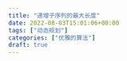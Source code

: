 ```yaml
---
title: "递增子序列的最大长度"
date: 2022-08-03T15:01:06+08:00
tags: ["动态规划"]
categories: ["优雅的算法"]
draft: true
---
```




<!--more-->


